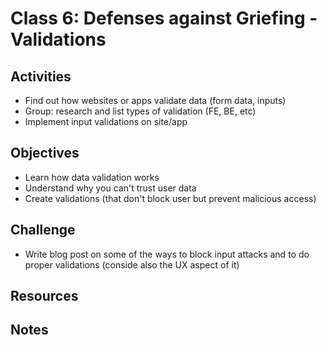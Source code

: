 
# Class 6: Defenses against Griefing - Validations

## Activities
  - Find out how websites or apps validate data (form data, inputs)
  - Group: research and list types of validation (FE, BE, etc)
  - Implement input validations on site/app

## Objectives
  - Learn how data validation works
  - Understand why you can't trust user data
  - Create validations (that don't block user but prevent malicious access)

## Challenge
  - Write blog post on some of the ways to block input attacks and to do proper validations (conside also the UX aspect of it)

## Resources 


## Notes

